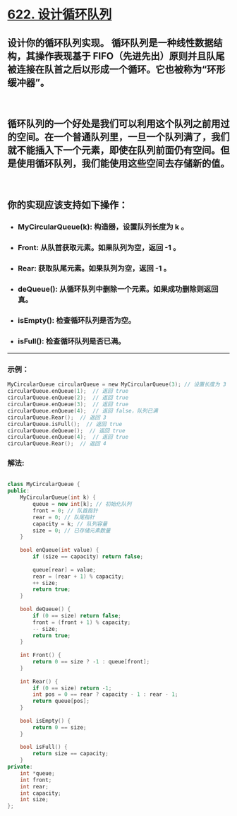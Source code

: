 # **[622. 设计循环队列](https://leetcode-cn.com/problems/design-circular-queue/)**

##  设计你的循环队列实现。 循环队列是一种线性数据结构，其操作表现基于 FIFO（先进先出）原则并且队尾被连接在队首之后以形成一个循环。它也被称为“环形缓冲器”。
<br />

## 循环队列的一个好处是我们可以利用这个队列之前用过的空间。在一个普通队列里，一旦一个队列满了，我们就不能插入下一个元素，即使在队列前面仍有空间。但是使用循环队列，我们能使用这些空间去存储新的值。
<br />

## 你的实现应该支持如下操作：  
* ### MyCircularQueue(k): 构造器，设置队列长度为 k 。
* ### Front: 从队首获取元素。如果队列为空，返回 -1 。
* ### Rear: 获取队尾元素。如果队列为空，返回 -1 。
* ### deQueue(): 从循环队列中删除一个元素。如果成功删除则返回真。
* ### isEmpty(): 检查循环队列是否为空。
* ### isFull(): 检查循环队列是否已满。

---

### **示例：**

```c
MyCircularQueue circularQueue = new MyCircularQueue(3); // 设置长度为 3
circularQueue.enQueue(1);  // 返回 true
circularQueue.enQueue(2);  // 返回 true
circularQueue.enQueue(3);  // 返回 true
circularQueue.enQueue(4);  // 返回 false，队列已满
circularQueue.Rear();  // 返回 3
circularQueue.isFull();  // 返回 true
circularQueue.deQueue();  // 返回 true
circularQueue.enQueue(4);  // 返回 true
circularQueue.Rear();  // 返回 4
```

### **解法:**

```c++

class MyCircularQueue {
public:
    MyCircularQueue(int k) {
        queue = new int[k]; // 初始化队列
        front = 0; // 队首指针
        rear = 0; // 队尾指针
        capacity = k; // 队列容量
        size = 0; // 已存储元素数量
    }
    
    bool enQueue(int value) {
        if (size == capacity) return false;
 
        queue[rear] = value;
        rear = (rear + 1) % capacity;
        ++ size;
        return true;
    }
    
    bool deQueue() {
        if (0 == size) return false;
        front = (front + 1) % capacity;
        -- size;
        return true;
    }
    
    int Front() {
        return 0 == size ? -1 : queue[front];
    }
    
    int Rear() {
    	if (0 == size) return -1;
    	int pos = 0 == rear ? capacity - 1 : rear - 1;
        return queue[pos];
    }
    
    bool isEmpty() {
        return 0 == size;
    }
    
    bool isFull() {
        return size == capacity;
    }
private:
    int *queue;
    int front;
    int rear;
    int capacity;
    int size;
};
```

